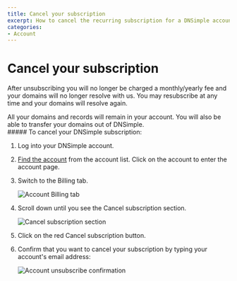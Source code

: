 ```yaml
---
title: Cancel your subscription
excerpt: How to cancel the recurring subscription for a DNSimple account.
categories:
- Account
---
```


# Cancel your subscription

After unsubscribing you will no longer be charged a monthly/yearly fee and your domains will no longer resolve with us. You may resubscribe at any time and your domains will resolve again.

<note>
All your domains and records will remain in your account. You will also be able to transfer your domains out of DNSimple.
</note>

<div class="section-steps" markdown="1">
##### To cancel your DNSimple subscription:

1. Log into your DNSimple account.
1. [Find the account](https://dnsimple.com/user) from the account list. Click on the account to enter the account page.
1. Switch to the <label>Billing</label> tab.

    ![Account Billing tab](/files/account-billing-tab.png)

1. Scroll down until you see the <label>Cancel subscription</label> section.

    ![Cancel subscription section](/files/account-unsubscribe.png)

1. Click on the red <label>Cancel subscription</label> button.
1. Confirm that you want to cancel your subscription by typing your account's email address:

    ![Account unsubscribe confirmation](/files/account-unsubscribe-confirmation.png)

</div>
